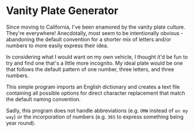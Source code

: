 # Vanity Plate Generator

Since moving to California, I've been enamored by the vanity plate culture. They're everywhere! Anecdotally, most seem to be intentionally obvious - abandoning the default convention for a shorter mix of letters and/or numbers to more easily express their idea.

In considering what I would want on my own vehicle, I thought it'd be fun to try and find one that's a little more incognito. My ideal plate would be one that follows the default pattern of one number, three letters, and three numbers.

This simple program imports an English dictionary and creates a text file containing all possible options for direct character replacement that match the default naming convention.

Sadly, this program does not handle abbreviations (e.g. `OMW` instead of `on my way`) or the incorporation of numbers (e.g. `365` to express something being year round).